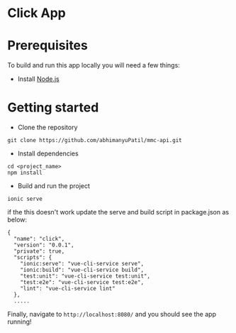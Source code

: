 # Click App

# Prerequisites

To build and run this app locally you will need a few things:

- Install [Node.js](https://nodejs.org/en/)

# Getting started

- Clone the repository

```
git clone https://github.com/abhimanyuPatil/mmc-api.git
```

- Install dependencies

```
cd <project_name>
npm install
```

- Build and run the project

```
ionic serve
```

if the this doesn't work update the serve and build script in package.json as below:
```
{
  "name": "click",
  "version": "0.0.1",
  "private": true,
  "scripts": {
    "ionic:serve": "vue-cli-service serve",
    "ionic:build": "vue-cli-service build",
    "test:unit": "vue-cli-service test:unit",
    "test:e2e": "vue-cli-service test:e2e",
    "lint": "vue-cli-service lint"
  },
  .....
```

Finally, navigate to `http://localhost:8080/` and you should see the app running!
